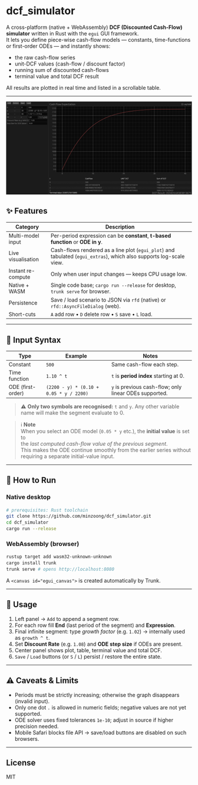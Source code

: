 # dcf_simulator

A cross-platform (native + WebAssembly) **DCF (Discounted Cash-Flow) simulator** written in Rust with the `egui` GUI framework.  
It lets you define piece-wise cash-flow models — constants, time-functions or first-order ODEs — and instantly shows:

* the raw cash-flow series  
* unit-DCF values (cash-flow / discount factor)  
* running sum of discounted cash-flows  
* terminal value and total DCF result  

All results are plotted in real time and listed in a scrollable table.

---

![Screenshot](assets/screenshot.png)


## ✨ Features

| Category | Description |
|----------|-------------|
| Multi-model input | Per-period expression can be **constant**, **t-based function** or **ODE in y**. |
| Live visualisation | Cash-flows rendered as a line plot (`egui_plot`) and tabulated (`egui_extras`), which also supports log-scale view. |
| Instant re-compute | Only when user input changes — keeps CPU usage low. |
| Native + WASM | Single code base; `cargo run --release` for desktop, `trunk serve` for browser. |
| Persistence | Save / load scenario to JSON via `rfd` (native) or `rfd::AsyncFileDialog` (web). |
| Short-cuts | `A` add row • `D` delete row • `S` save • `L` load. |

---

## 📐 Input Syntax

| Type | Example | Notes |
|------|---------|-------|
| Constant | `500` | Same cash-flow each step. |
| Time function | `1.10 ^ t` | `t` is **period index** starting at 0. |
| ODE (first-order) | `(2200 - y) * (0.10 + 0.05 * y / 2200)` | `y` is previous cash-flow; only linear ODEs supported. |

> ⚠️ **Only two symbols are recognised:** `t` and `y`.
> Any other variable name will make the segment evaluate to 0.

> ℹ️ **Note**  
> When you select an ODE model (`0.05 * y` etc.), the **initial value** is set to  
> the *last computed cash-flow value of the previous segment*.  
> This makes the ODE continue smoothly from the earlier series without requiring
> a separate initial-value input.

---

## 🚀 How to Run

### Native desktop

```bash
# prerequisites: Rust toolchain
git clone https://github.com/minzoong/dcf_simulator.git
cd dcf_simulator
cargo run --release
```

### WebAssembly (browser)

```bash
rustup target add wasm32-unknown-unknown
cargo install trunk
trunk serve # opens http://localhost:8080
```

A `<canvas id="egui_canvas">` is created automatically by Trunk.

---

## 📝 Usage

1. Left panel → `Add` to append a segment row.  
2. For each row fill **End** (last period of the segment) and **Expression**.  
3. Final infinite segment: type *growth factor* (e.g. `1.02`) → internally used as `growth ^ t`.  
4. Set **Discount Rate** (e.g. `1.08`) and **ODE step size** if ODEs are present.  
5. Center panel shows plot, table, terminal value and total DCF.  
6. `Save` / `Load` buttons (or `S` / `L`) persist / restore the entire state.

---

## ⚠️ Caveats & Limits

* Periods must be strictly increasing; otherwise the graph disappears (invalid input).  
* Only one dot `.` is allowed in numeric fields; negative values are not yet supported.  
* ODE solver uses fixed tolerances `1e-10`; adjust in source if higher precision needed.  
* Mobile Safari blocks file API → save/load buttons are disabled on such browsers.

---

## License

MIT
